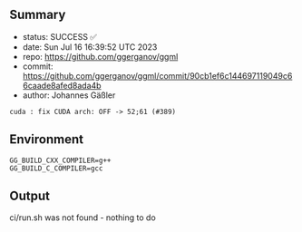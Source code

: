 ## Summary

- status: SUCCESS ✅
- date:   Sun Jul 16 16:39:52 UTC 2023
- repo:   https://github.com/ggerganov/ggml
- commit: https://github.com/ggerganov/ggml/commit/90cb1ef6c144697119049c66caade8afed8ada4b
- author: Johannes Gäßler
```
cuda : fix CUDA arch: OFF -> 52;61 (#389)
```

## Environment

```
GG_BUILD_CXX_COMPILER=g++
GG_BUILD_C_COMPILER=gcc
```

## Output

ci/run.sh was not found - nothing to do
